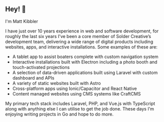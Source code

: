 ## Hey! 👋

I'm Matt Kibbler

I have just over 10 years experience in web and software development, for roughly the last six years I've been a core member of Solder Creative’s development team, delivering a wide range of digital products including websites, apps, and interactive installations. Some examples of these are:

- A tablet app to assist boaters complete with custom navigation system
- Interactive installations built with Electron including a photo booth and touch-activated projections
- A selection of data-driven applications built using Laravel with custom dashboard and APIs
- A variety of static websites built with Astro
- Cross-platform apps using Ionic/Capacitor and React Native
- Content managed websites using CMS systems like CraftCMS

My primary tech stack includes Laravel, PHP, and Vue.js with TypeScript along with anything else I can utilise to get the job done. These days I'm enjoying writing projects in Go and hope to do more.
